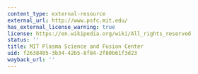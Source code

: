 ```yaml
---
content_type: external-resource
external_url: http://www.psfc.mit.edu/
has_external_license_warning: true
license: https://en.wikipedia.org/wiki/All_rights_reserved
status: ''
title: MIT Plasma Science and Fusion Center
uid: f2638405-3b34-42b5-8f84-2f80b61f3d23
wayback_url: ''
---
```

